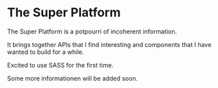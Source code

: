 # The Super Platform

The Super Platform is a potpourri of incoherent information.

It brings together APIs that I find interesting and components that I have wanted to build for a while.

Excited to use SASS for the first time.

Some more informationen will be added soon.
